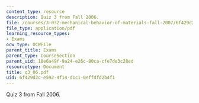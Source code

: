 ```yaml
---
content_type: resource
description: Quiz 3 from Fall 2006.
file: /courses/3-032-mechanical-behavior-of-materials-fall-2007/6f429d2ce5924f14d1c10effdfd2b4f1_q3_06.pdf
file_type: application/pdf
learning_resource_types:
- Exams
ocw_type: OCWFile
parent_title: Exams
parent_type: CourseSection
parent_uid: 18e6a49f-9a24-e26c-80ca-cfe7de3c28ed
resourcetype: Document
title: q3_06.pdf
uid: 6f429d2c-e592-4f14-d1c1-0effdfd2b4f1
---
```

Quiz 3 from Fall 2006.

